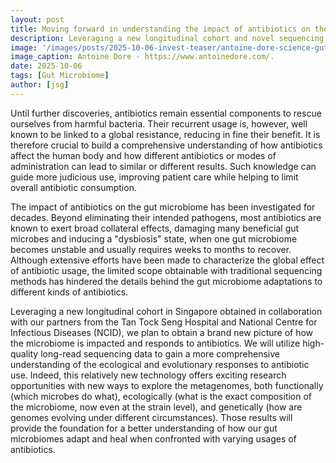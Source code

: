 ```yaml
---
layout: post
title: Moving forward in understanding the impact of antibiotics on the gut microbiome - the INVEST substudy
description: Leveraging a new longitudinal cohort and novel sequencing methods, we're diving into the impact of antibiotics consumptions on the gut microbiome
image: '/images/posts/2025-10-06-invest-teaser/antoine-dore-science-gut-microbiome-editorial-illustration.jpeg'
image_caption: Antoine Dore - https://www.antoinedore.com/.
date: 2025-10-06
tags: [Gut Microbiome]
author: [jsg]
---
```


Until further discoveries, antibiotics remain essential components to rescue ourselves from harmful bacteria. Their recurrent usage is, however, well known to be linked to a global resistance, reducing in fine their benefit. It is therefore crucial to build a comprehensive understanding of how antibiotics affect the human body and how different antibiotics or modes of administration can lead to similar or different results. Such knowledge can guide more judicious use, improving patient care while helping to limit overall antibiotic consumption.

The impact of antibiotics on the gut microbiome has been investigated for decades. Beyond eliminating their intended pathogens, most antibiotics are known to exert broad collateral effects, damaging many beneficial gut microbes and inducing a "dysbiosis" state, when one gut microbiome becomes unstable and usually requires weeks to months to recover. Although extensive efforts have been made to characterize the global effect of antibiotic usage, the limited scope obtainable with traditional sequencing methods has hindered the details behind the gut microbiome adaptations to different kinds of antibiotics.

Leveraging a new longitudinal cohort in Singapore obtained in collaboration with our partners from the Tan Tock Seng Hospital and National Centre for Infectious Diseases (NCID), we plan to obtain a brand new picture of how the microbiome is impacted and responds to antibiotics. We will utilize high-quality long-read sequencing data to gain a more comprehensive understanding of the ecological and evolutionary responses to antibiotic use. Indeed, this relatively new technology offers exciting research opportunities with new ways to explore the metagenomes, both functionally (which microbes do what), ecologically (what is the exact composition of the microbiome, now even at the strain level), and genetically (how are genomes evolving under different circumstances). Those results will provide the foundation for a better understanding of how our gut microbiomes adapt and heal when confronted with varying usages of antibiotics.
